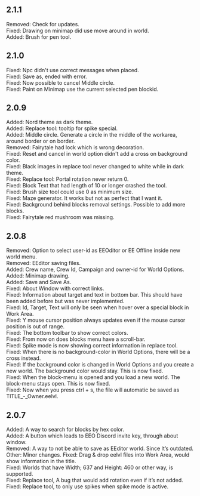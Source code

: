 ## 2.1.1
Removed: Check for updates.  
Fixed: Drawing on minimap did use move around in world.  
Added: Brush for pen tool.    

## 2.1.0
Fixed: Npc didn't use correct messages when placed.  
Fixed: Save as, ended with error.   
Fixed: Now possible to cancel Middle circle.  
Fixed: Paint on Minimap use the current selected pen blockid.  

## 2.0.9

Added: Nord theme as dark theme.  
Added: Replace tool: tooltip for spike special.  
Added: Middle circle. Generate a circle in the middle of the workarea, around border or on border.  
Removed: Fairytale had lock which is wrong decoration.  
Fixed: Reset and cancel in world option didn't add a cross on background color.  
Fixed: Black images in replace tool never changed to white while in dark theme.  
Fixed: Replace tool: Portal rotation never return 0.  
Fixed: Block Text that had length of 10 or longer crashed the tool.  
Fixed: Brush size tool could use 0 as minimum size.  
Fixed: Maze generator. It works but not as perfect that I want it.  
Fixed: Background behind blocks removal settings. Possible to add more blocks.  
Fixed: Fairytale red mushroom was missing.  

 

## 2.0.8
Removed: Option to select user-id as EEOditor or EE Offline inside new world menu.  
Removed: EEditor saving files.  
Added: Crew name, Crew Id, Campaign and owner-id for World Options.  
Added: Minimap drawing.  
Added: Save and Save As.  
Fixed: About Window with correct links.  
Fixed: Information about target and text in bottom bar. This should have been added before but was never implemented.  
Fixed: Id, Target, Text will only be seen when hover over a special block in Work Area.  
Fixed: Y mouse cursor position always updates even if the mouse cursor position is out of range.  
Fixed: The bottom toolbar to show correct colors.  
Fixed: From now on does blocks menu have a scroll-bar.  
Fixed: Spike mode is now showing correct information in replace tool.  
Fixed: When there is no background-color in World Options, there will be a cross instead.  
Fixed: If the background color is changed in World Options and you create a new world. The background color would stay. This is now fixed.  
Fixed: When the block-menu is opened and you load a new world. The block-menu stays open. This is now fixed.  
Fixed: Now when you press ctrl + s, the file will automatic be saved as TITLE_-_Owner.eelvl.  

## 2.0.7
Added: A way to search for blocks by hex color.  
Added: A button which leads to EEO Discord invite key, through about window.  
Removed: A way to not be able to save as EEditor world. Since It’s outdated.  
Other: Minor changes. 
Fixed: Drag & drop eelvl files into Work Area, would show information in the title.  
Fixed: Worlds that have Width; 637 and Height: 460 or other way, is supported.  
Fixed: Replace tool, A bug that would add rotation even if it’s not added.  
Fixed: Replace tool, to only use spikes when spike mode is active.  
 

